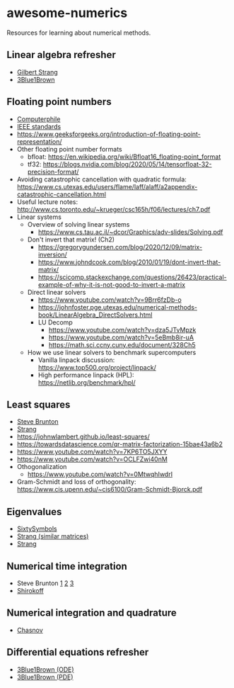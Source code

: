 # awesome-numerics
Resources for learning about numerical methods.

## Linear algebra refresher 
  - [Gilbert Strang](https://www.youtube.com/playlist?list=PL49CF3715CB9EF31D)
  - [3Blue1Brown](https://www.youtube.com/playlist?list=PLZHQObOWTQDPD3MizzM2xVFitgF8hE_ab)

## Floating point numbers 
  - [Computerphile](https://www.youtube.com/watch?v=PZRI1IfStY0)
  - [IEEE standards](https://www.youtube.com/watch?v=RuKkePyo9zk)
  - <https://www.geeksforgeeks.org/introduction-of-floating-point-representation/> 
  - Other floating point number formats 
    - bfloat: <https://en.wikipedia.org/wiki/Bfloat16_floating-point_format>
    - tf32: <https://blogs.nvidia.com/blog/2020/05/14/tensorfloat-32-precision-format/> 
  - Avoiding catastrophic cancellation with quadratic formula: <https://www.cs.utexas.edu/users/flame/laff/alaff/a2appendix-catastrophic-cancellation.html> 
  - Useful lecture notes: <http://www.cs.toronto.edu/~krueger/csc165h/f06/lectures/ch7.pdf> 
- Linear systems 
  - Overview of solving linear systems 
    - <https://www.cs.tau.ac.il/~dcor/Graphics/adv-slides/Solving.pdf> 
  - Don't invert that matrix! (Ch2) 
    - <https://gregorygundersen.com/blog/2020/12/09/matrix-inversion/>
    - <https://www.johndcook.com/blog/2010/01/19/dont-invert-that-matrix/>
    - <https://scicomp.stackexchange.com/questions/26423/practical-example-of-why-it-is-not-good-to-invert-a-matrix>
  - Direct linear solvers 
    - <https://www.youtube.com/watch?v=9Brr6fzDb-o> 
    - <https://johnfoster.pge.utexas.edu/numerical-methods-book/LinearAlgebra_DirectSolvers.html>
    - LU Decomp 
      - <https://www.youtube.com/watch?v=dza5JTvMpzk> 
      - <https://www.youtube.com/watch?v=5eBmb8ir-uA>
      - <https://math.sci.ccny.cuny.edu/document/328Ch5>
  - How we use linear solvers to benchmark supercomputers 
    - Vanilla linpack discussion: <https://www.top500.org/project/linpack/>
    - High performance linpack (HPL): <https://netlib.org/benchmark/hpl/> 

## Least squares 

  - [Steve Brunton](https://www.youtube.com/watch?v=PjeOmOz9jSY)
  - [Strang](https://www.youtube.com/watch?v=ZUU57Q3CFOU)
  - <https://johnwlambert.github.io/least-squares/>
  - <https://towardsdatascience.com/qr-matrix-factorization-15bae43a6b2>
  - <https://www.youtube.com/watch?v=7KP6TO5JXYY>
  - <https://www.youtube.com/watch?v=OCLFZwi40nM>
  - Othogonalization 
    - <https://www.youtube.com/watch?v=0MtwqhIwdrI> 
  - Gram-Schmidt and loss of orthogonality: <https://www.cis.upenn.edu/~cis6100/Gram-Schmidt-Bjorck.pdf> 

## Eigenvalues 

  - [SixtySymbols](https://www.youtube.com/watch?v=PFDu9oVAE-g)
  - [Strang (similar matrices)](https://www.youtube.com/watch?v=LKMGo8G7-vk)
  - [Strang](https://www.youtube.com/watch?v=ZTNniGvY5IQ)

## Numerical time integration 

  - Steve Brunton [1](https://www.youtube.com/watch?v=rdB9vN2YxKs) [2](https://www.youtube.com/watch?v=zdz1q4tJOmE) [3](https://www.youtube.com/watch?v=5CXhHx56COo)
  - [Shirokoff](https://www.youtube.com/watch?v=X5-ucBtneVM)

## Numerical integration and quadrature 
  - [Chasnov](https://www.youtube.com/watch?v=w2xjlPwYock)
  
## Differential equations refresher 
  - [3Blue1Brown (ODE)](https://youtu.be/p_di4Zn4wz4)
  - [3Blue1Brown (PDE)](https://youtu.be/ly4S0oi3Yz8)
